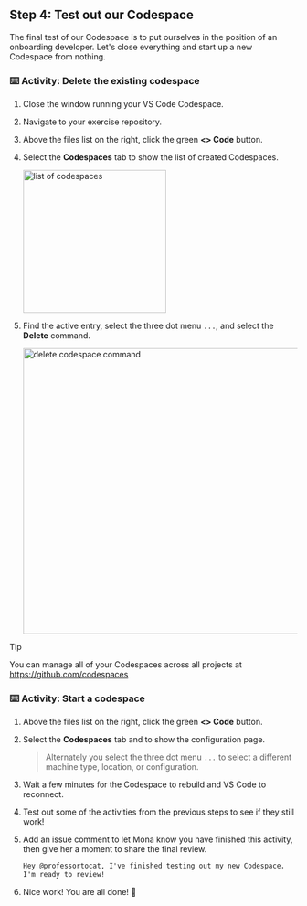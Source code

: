 ## Step 4: Test out our Codespace

The final test of our Codespace is to put ourselves in the position of an onboarding developer. Let's close everything and start up a new Codespace from nothing.

### ⌨️ Activity: Delete the existing codespace

1. Close the window running your VS Code Codespace.

1. Navigate to your exercise repository.

1. Above the files list on the right, click the green **<> Code** button.

1. Select the **Codespaces** tab to show the list of created Codespaces.

   <img width="250" alt="list of codespaces" src="https://github.com/user-attachments/assets/2ed90b91-0c62-4c49-96f5-75abbb34a989" />

1. Find the active entry, select the three dot menu `...`, and select the **Delete** command.

   <img width="500" alt="delete codespace command" src="https://github.com/user-attachments/assets/911a62a5-c50f-497b-a853-6e3865886211" />

> [!TIP]
> You can manage all of your Codespaces across all projects at https://github.com/codespaces

### ⌨️ Activity: Start a codespace

1. Above the files list on the right, click the green **<> Code** button.

1. Select the **Codespaces** tab and to show the configuration page.

   > Alternately you select the three dot menu `...` to select a different machine type, location, or configuration.

1. Wait a few minutes for the Codespace to rebuild and VS Code to reconnect.

1. Test out some of the activities from the previous steps to see if they still work!

1. Add an issue comment to let Mona know you have finished this activity, then give her a moment to share the final review.

   ```md
   Hey @professortocat, I've finished testing out my new Codespace.
   I'm ready to review!
   ```

1. Nice work! You are all done! 🎉
